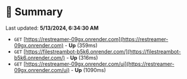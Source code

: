# 📖 Summary
Last updated: **5/13/2024, 6:34:30 AM**

- `GET` [https://restreamer-09gx.onrender.com](https://restreamer-09gx.onrender.com) - **Up** (359ms)
- `GET` [https://filestreambot-b5k6.onrender.com/](https://filestreambot-b5k6.onrender.com/) - **Up** (316ms)
- `GET` [https://restreamer-09gx.onrender.com/ui](https://restreamer-09gx.onrender.com/ui) - **Up** (1090ms)
